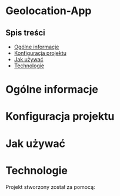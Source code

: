 # Geolocation-App

## Spis treści
* [Ogólne informacje](#ogólne-informacje)
* [Konfiguracja projektu](#konfiguracja-projektu)
* [Jak używać](#jak-używać)
* [Technologie](#technologie)

# Ogólne informacje

# Konfiguracja projektu


# Jak używać

# Technologie
Projekt stworzony został za pomocą:
